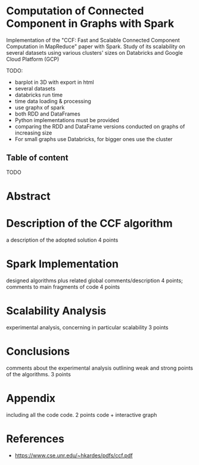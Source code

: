 # Computation of Connected Component in Graphs with Spark  

Implementation of the "CCF: Fast and Scalable Connected Component Computation in MapReduce" paper with Spark. Study of its scalability on several datasets using various clusters' sizes on Databricks and Google Cloud Platform (GCP)

TODO:
- barplot in 3D with export in html
- several datasets
- databricks run time
- time data loading & processing
- use graphx of spark
-  both RDD and DataFrames
- Python implementations must be provided
- comparing the RDD and DataFrame versions conducted on graphs of increasing size
- For small graphs use Databricks, for bigger ones use the cluster

## Table of content
TODO


# Abstract

# Description of the CCF algorithm
a description of the adopted solution 4 points

# Spark Implementation
designed algorithms plus related global comments/description 4 points; comments to main fragments of code 4 points


# Scalability Analysis
experimental analysis, concerning in particular scalability 3 points


# Conclusions
comments about the experimental analysis outlining weak and strong points of the algorithms. 3 points

# Appendix
including all the code code. 2 points
code + interactive graph

# References
- https://www.cse.unr.edu/~hkardes/pdfs/ccf.pdf